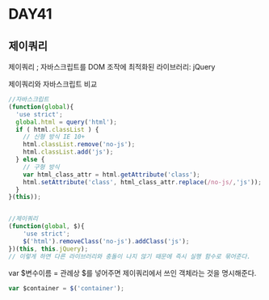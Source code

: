 # DAY41

## 제이쿼리

제이쿼리 ; 자바스크립트를 DOM 조작에 최적화된 라이브러리: jQuery

제이쿼리와 자바스크립트 비교
```js
//자바스크립트
(function(global){
  'use strict';
  global.html = query('html');
  if ( html.classList ) {
    // 신형 방식 IE 10+
    html.classList.remove('no-js');
    html.classList.add('js');
  } else {
    // 구형 방식
    var html_class_attr = html.getAttribute('class');
    html.setAttribute('class', html_class_attr.replace(/no-js/,'js'));
  }
}(this));


//제이쿼리
(function(global, $){
	'use strict';
	$('html').removeClass('no-js').addClass('js');
})(this, this.jQuery);
// 이렇게 하면 다른 라이브러리와 충돌이 나지 않기 때문에 즉시 실행 함수로 묶어준다.
```

var $변수이름 = 관례상 $를 넣어주면 제이쿼리에서 쓰인 객체라는 것을 명시해준다.
```js
var $container = $('container');
```
